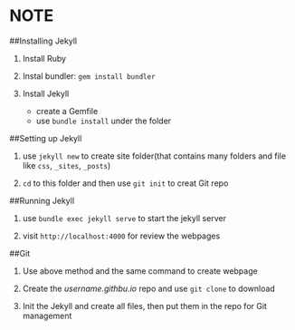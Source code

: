 NOTE
===


##Installing Jekyll

1. Install Ruby

2. Instal bundler: `gem install bundler`

3. Install Jekyll
    * create a Gemfile
    * use `bundle install` under the folder

##Setting up Jekyll

1. use `jekyll new` to create site folder(that contains many folders and file like `css`, `_sites`, `_posts`)

2. `cd` to this folder and then use `git init` to creat Git repo

##Running Jekyll

1. use `bundle exec jekyll serve` to start the jekyll server

2. visit `http://localhost:4000` for review the webpages


##Git

1. Use above method and the same command to create webpage

2. Create the *username.githbu.io* repo and use `git clone` to download

3. Init the Jekyll and create all files, then put them in the repo for Git management
